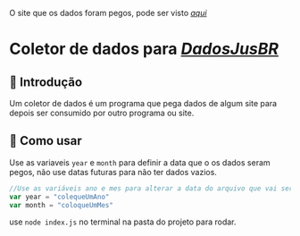 O site que os dados foram pegos, pode ser visto [*aqui*](https://sistemas.mpal.mp.br/transparencia/contracheque?tipo=membrosativos&id=65)

# Coletor de dados para [*DadosJusBR*](https://github.com/dadosjusbr/coletores)

## :triangular_flag_on_post: Introdução

Um coletor de dados é um programa que pega dados de algum site para depois ser consumido por outro programa ou site.

## 🧐 Como usar

Use as variaveis `year` e `month` para definir a data que o os dados seram pegos, não use datas futuras para não ter dados vazios.

```javascript
//Use as variáveis ano e mes para alterar a data do arquivo que vai ser baixado
var year = "colequeUmAno"
var month = "coloqueUmMes"
```
use `node index.js` no terminal na pasta do projeto para rodar.

 

